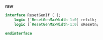 **raw**
```systemverilog
interface ResetGenIf ( );
	logic [`ResetGenMaxWidth-1:0] refclk;
	logic [`ResetGenMaxWidth-1:0] oResetn;

endinterface
```